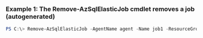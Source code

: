 ### Example 1: The Remove-AzSqlElasticJob cmdlet removes a job (autogenerated)
```powershell
PS C:\> Remove-AzSqlElasticJob -AgentName agent -Name job1 -ResourceGroupName MyResourceGroup -ServerName s1
```

